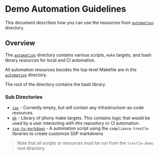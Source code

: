 # Demo Automation Guidelines

This document describes how you can use the resources from [`automation`](.) directory.

## Overview

The [`automation`](.) directory contains various scripts, `make` targets, and bash library resources for local and CI automation.

All automation resources besides the top-level Makefile are in the [`automation`](.) directory.

The root of the directory contains the bash library.

### Sub Directories

- [`iac`](./iac) - Currently empty, but will contain any infrastructure-as-code resources.
- [`mk`](./mk) - Library of phony make targets. This contains logic that would be used by a user interacting with this repository or CI automation.
- [`ssp-to-markdown`](./ssp-to-markdown) - A automation script using the `compliance-trestle` libraries to create customize SSP markdowns 

> Note that all scripts or resources must be run from the `trestle-demo` root directory.



